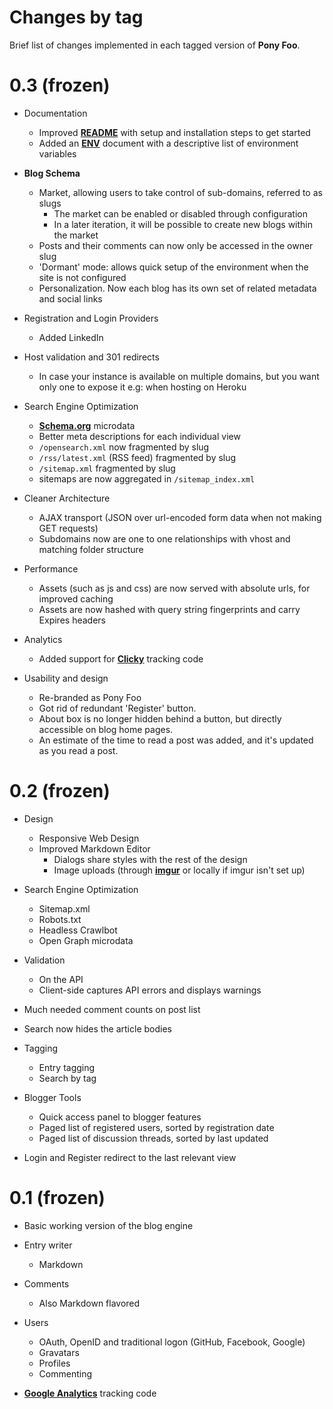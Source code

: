 Changes by tag
==============

Brief list of changes implemented in each tagged version of **Pony Foo**.



0.3 (frozen)
============

- Documentation
  - Improved [**README**](/README.md) with setup and installation steps to get started
  - Added an [**ENV**](/ENV.md) document with a descriptive list of environment variables

- **Blog Schema**
  - Market, allowing users to take control of sub-domains, referred to as slugs
    - The market can be enabled or disabled through configuration
    - In a later iteration, it will be possible to create new blogs within the market
  - Posts and their comments can now only be accessed in the owner slug
  - 'Dormant' mode: allows quick setup of the environment when the site is not configured
  - Personalization. Now each blog has its own set of related metadata and social links

- Registration and Login Providers
  - Added LinkedIn

- Host validation and 301 redirects
  - In case your instance is available on multiple domains, but you want only one to expose it
    e.g: when hosting on Heroku

- Search Engine Optimization
  - [**Schema.org**](http://schema.org) microdata
  - Better meta descriptions for each individual view
  - `/opensearch.xml` now fragmented by slug
  - `/rss/latest.xml` (RSS feed) fragmented by slug
  - `/sitemap.xml` fragmented by slug
  - sitemaps are now aggregated in `/sitemap_index.xml`

- Cleaner Architecture
  - AJAX transport (JSON over url-encoded form data when not making GET requests)
  - Subdomains now are one to one relationships with vhost and matching folder structure

- Performance
  - Assets (such as js and css) are now served with absolute urls, for improved caching
  - Assets are now hashed with query string fingerprints and carry Expires headers

- Analytics
  - Added support for [**Clicky**](http://clicky.com/ "Clicky Web Analytics") tracking code

- Usability and design
  - Re-branded as Pony Foo
  - Got rid of redundant 'Register' button.
  - About box is no longer hidden behind a button, but directly accessible on blog home pages.
  - An estimate of the time to read a post was added, and it's updated as you read a post.



0.2 (frozen)
============

- Design
  - Responsive Web Design
  - Improved Markdown Editor
    - Dialogs share styles with the rest of the design
    - Image uploads (through [**imgur**](http://imgur.com/) or locally if imgur isn't set up)
	
- Search Engine Optimization
  - Sitemap.xml
  - Robots.txt
  - Headless Crawlbot
  - Open Graph microdata
  
- Validation
  - On the API
  - Client-side captures API errors and displays warnings

- Much needed comment counts on post list

- Search now hides the article bodies

- Tagging
  - Entry tagging
  - Search by tag

- Blogger Tools
  - Quick access panel to blogger features
  - Paged list of registered users, sorted by registration date
  - Paged list of discussion threads, sorted by last updated

- Login and Register redirect to the last relevant view



0.1 (frozen)
============

- Basic working version of the blog engine

- Entry writer
  - Markdown

- Comments
  - Also Markdown flavored
  
- Users
  - OAuth, OpenID and traditional logon (GitHub, Facebook, Google)
  - Gravatars
  - Profiles
  - Commenting

- [**Google Analytics**](https://www.google.com/analytics) tracking code